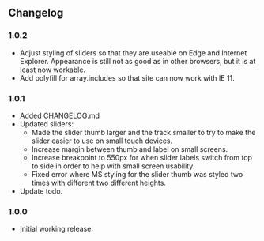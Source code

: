 ## Changelog

### 1.0.2

- Adjust styling of sliders so that they are useable on Edge and Internet Explorer. Appearance is still not as good as in other browsers, but it is at least now workable.
- Add polyfill for array.includes so that site can now work with IE 11.

### 1.0.1

- Added CHANGELOG.md
- Updated sliders:
  - Made the slider thumb larger and the track smaller to try to make the slider easier to use on small touch devices.
  - Increase margin between thumb and label on small screens.
  - Increase breakpoint to 550px for when slider labels switch from top to side in order to help with small screen usability.
  - Fixed error where MS styling for the slider thumb was styled two times with different two different heights.
- Update todo.

### 1.0.0

- Initial working release.
